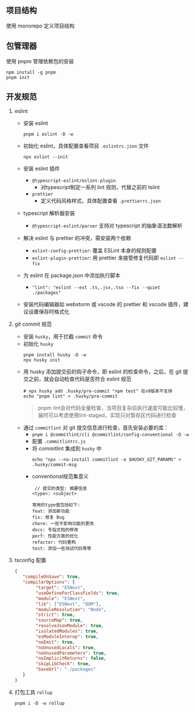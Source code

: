 ## 项目结构
使用 monorepo 定义项目结构

## 包管理器
使用 pnpm 管理依赖包的安装
```shell
npm install -g pnpm
pnpm init
```

## 开发规范
1. eslint
    - 安装 eslint
        ```sehll
       pnpm i eslint -D -w
       ```
   - 初始化 eslint，具体配置查看项目 `.eslintrc.json` 文件
        ```shell
       npx eslint --init 
       ```

   - 安装 eslint 插件
     - `@typescript-eslint/eslint-plugin`
       - 对typescript制定一系列 lint 规则，代替之前的 tslint
     - `prettier`
       - 定义代码风格样式，具体配置查看 `.prettierrc.json`
   
   - typescript 解析器安装
     - `@typescript-eslint/parser`  支持对 typescript 的抽象语法数解析

   - 解决 eslint 与 prettier 的冲突，需安装两个依赖
     - `eslint-config-prettier`: 覆盖 ESLint 本身的规则配置
     - `eslint-plugin-prettier`: 用 prettier 来接管修复代码即 `eslint --fix`

   - 为 eslint 在 package.json 中添加执行脚本
     - `"lint": "eslint --ext .ts,.jsx,.tsx --fix --quiet ./packages"`
   
   - 安装代码编辑器如 webstorm 或 vscode 的 prettier 和 vscode 插件，建议设置保存时格式化

2. git commit 规范
   - 安装 `husky`，用于拦截 `commit` 命令
   - 初始化 `husky`
      ```shell
     pnpm install husky -D -w 
     npx husky init
     ```
   - 用 husky 添加提交前的钩子命令，即 eslint 的检查命令，之后，在 git 提交之前，就会自动检查代码是否符合 eslint 规范
     ```shell
     # npx husky add .husky/pre-commit "npm test" 在v9版本不支持
     echo "pnpm lint" > .husky/pre-commit
     ```
     > pnpm lint会对代码全量检查，当项目复杂后执行速度可能比较慢， 届时可以考虑使用lint-staged，实现只对暂存区代码进行检查
   - 通过 `commitlint` 对 git 提交信息进行检查，首先安装必要的库：
     - `pnpm i @commitlint/cli @commitlint/config-conventional -D -w`
     - 配置 `.commitlintrc.js`
     - 将 commitlint 集成到 `husky` 中
       ```shell
       echo "npx --no-install commitlint -e $HUSKY_GIT_PARAMS" > .husky/commit-msg
       ```
     - conventional规范集意义
       ```
        // 提交的类型: 摘要信息
       <type>: <subject>
       
       常用的type值包括如下:
       feat: 添加新功能
       fix: 修复 Bug
       chore: 一些不影响功能的更改
       docs: 专指文档的修改
       perf: 性能方面的优化
       refactor: 代码重构
       test: 添加一些测试代码等等
       ```

3. tsconfig 配置
    ```json
   {
       "compileOnSave": true,
       "compilerOptions": {
            "target": "ESNext",
            "useDefineForClassFields": true,
            "module": "ESNext",
            "lib": ["ESNext", "DOM"],
            "moduleResolution": "Node",
            "strict": true,
            "sourceMap": true,
            "resolveJsonModule": true,
            "isolatedModules": true,
            "esModuleInterop": true,
            "noEmit": true,
            "noUnusedLocals": true,
            "noUnusedParameters": true,
            "noImplicitReturns": false,
            "skipLibCheck": true,
            "baseUrl": "./packages"
       }
   }
   ```

4. 打包工具 `rollup`
   ```shell
   pnpm i -D -w rollup 
   ```